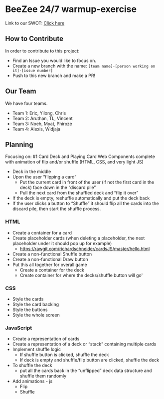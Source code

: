# BeeZee 24/7 warmup-exercise

Link to our SWOT: [Click here](/SWOT.md)

## How to Contribute

In order to contribute to this project:
- Find an Issue you would like to focus on.
- Create a new branch with the name: `[team name]-[person working on it]-[issue number]`
- Push to this new branch and make a PR!

## Our Team

We have four teams.

- Team 1: Eric, Yilong, Chris
- Team 2: Aruthan, TL, Vincent
- Team 3: Noeh, Myat, Phiroze
- Team 4: Alexis, Widjaja

## Planning

Focusing on: #1 Card Deck and Playing Card Web Components complete with animation of flip and/or shuffle (HTML, CSS, and very light JS)
- Deck in the middle
- Upon the user “flipping a card” 
  - Put the current card in front of the user (if not the first card in the deck) face down in the “discard pile”
  - Pull the next card from the shuffled deck and “flip it over”
- If the deck is empty, reshuffle automatically and put the deck back
- If the user clicks a button to “Shuffle” it should flip all the cards into the discard pile, then start the shuffle process.

### HTML

- Create a container for a card
- Create placeholder cards (when deleting a placeholder, the next placeholder under it should pop up for example)
  - https://rawgit.com/richardschneider/cardsJS/master/hello.html
- Create a non-functional Shuffle button
- Create a non-functional Draw button
- Put this all together for overall game
  - Create a container for the deck
  - Create container for where the decks/shuffle button will go'

### CSS

- Style the cards
- Style the card backing
- Style the buttons
- Style the whole screen

### JavaScript

- Create a representation of cards
- Create a representation of a deck or “stack” containing multiple cards
- Implement shuffle logic
  - If shuffle button is clicked, shuffle the deck
  - If deck is empty and shuffle/flip button are clicked, shuffle the deck
- To shuffle the deck
  - put all the cards back in the “unflipped” deck data structure and shuffle them randomly
- Add animations - js
  - Flip
  - Shuffle
